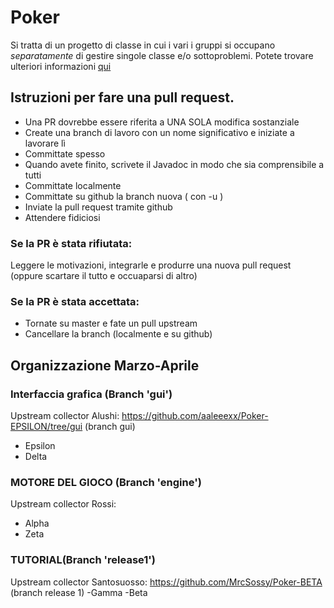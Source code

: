 # Poker

Si tratta di un progetto di classe in cui i vari i gruppi si occupano *separatamente* di gestire singole classe e/o sottoproblemi. Potete trovare ulteriori informazioni [qui](https://4binfo18.github.io/Poker/ "Sito di Github Pages")

## Istruzioni per fare una pull request.

- Una PR dovrebbe essere riferita a UNA SOLA modifica sostanziale
- Create una branch di lavoro con un nome significativo e iniziate a lavorare lì
- Committate spesso
- Quando avete finito, scrivete il Javadoc in modo che sia comprensibile a tutti
- Committate localmente
- Committate su github la branch nuova ( con -u )
- Inviate la pull request tramite github 
- Attendere fidiciosi

### Se la PR è stata rifiutata:
Leggere le motivazioni, integrarle e produrre una nuova pull request (oppure scartare il tutto e occuaparsi di altro)

### Se la PR è stata accettata:
- Tornate su master e fate un pull upstream
- Cancellare la branch (localmente e su github)


## Organizzazione Marzo-Aprile

### Interfaccia grafica (Branch 'gui') 
Upstream collector Alushi:  https://github.com/aaleeexx/Poker-EPSILON/tree/gui (branch gui)
- Epsilon
- Delta

### MOTORE DEL GIOCO (Branch 'engine')
Upstream collector Rossi:
- Alpha
- Zeta 

### TUTORIAL(Branch 'release1')
Upstream collector Santosuosso: https://github.com/MrcSossy/Poker-BETA (branch release 1)
-Gamma
-Beta

